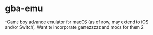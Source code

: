 # gba-emu
-Game boy advance emulator for macOS (as of now, may extend to iOS and/or Switch). Want to incorporate gamezzzzz and mods for them 2  
